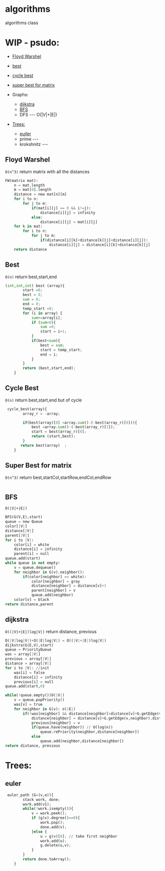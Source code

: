 # algorithms
algorithms class
# WIP - psudo:
* [Floyd Warshel](##Floyd-Warshel)
* [best](##Best)
* [cycle best](##Cycle-Best)
* [super best for matrix](##Super-Best-for-matrix)
* Graphs:
    * [dijkstra](##dijkstra)
    * [BFS](##BFS)
    * DFS ---  O(|V|+|E|)
    
* [Trees:](#Trees:) 
    * [euiler](##euler)
    * prime ---
    * krokshnitz --- 

## Floyd Warshel
`O(n^3)` return matrix with all the distances
```python
FW(matrix mat):
    n = mat.length
    m = mat[0].length
    distance = new mat[n][m] 
    for i to n:
        for j to m:
            if(mat[i][j] == 0 && i!=j):
                distance[i][j] = infinity
            else:
                distance[i][j] = mat[i][j]
    for k in mat:
        for i to n:
            for j to m:
                if(distance[i][k]+distance[k][j]<distance[i][j]):
                    distance[i][j] = distance[i][k]+distance[k][j]
    return distance
```

## Best
`O(n)` return best,start,end
```python
(int,int,int) best (array){
        start =0;
        best = 0;
        sum = 0;
        end = 0;
        temp_start =0;
        for (i in array) {
            sum+=array[i];
            if (sum<0){
                sum =0;
                start = i+1;
            }
            if(best<sum){
                best = sum;
                start = temp_start;
                end = i;
            }
        }
        return (best,start,end);
    }
```

## Cycle Best
`O(n)` return best,start,end but of cycle
```python
 cycle_best(array){
        array_r = -array;

        if(best(array)[0] <array.sum()-(-best(array_r)[0])){
            best =array.sum()-(-best(array_r)[1]);
            start = best(array_r)[0];
            return (start,best);
        }
       return best(array)  ;
    }
```

## Super Best for matrix
`O(n^3)` return best,startCol,startRow,endCol,endRow

```python

```
## BFS
`O(|V|+|E|)`
```python
BFS(G(V,E),start)
queue = new Queue
color[|V|]
distance[|V|]
parent[|V|]
for i to |V|:
    color[i] = white
    distance[i] = infinity
    parent[i] = null
queue.add(start)
while queue is not empty:
    v = queue.dequeue()
    for neighbor in G(v).neighbor():
        if(color[neighbor] == white):
            color[neighbor] = gray
            distance[neighbor] = distance[v]+1
            parent[neighbor] = v
            queue.add(neighbor)
    color[v] = black
return distance,parent
```
## dijkstra 
`O((|V|+|E|)log|V|)` return distance, previous
```python
O(|V|log|V|)+O(|E|log|V|) = O((|V|+|E|)log|V|)
dijkstra(G(E,V),start)
queue = PriorityQueue
was = array[|V|]
previous = array[|V|]
distance = array[|V|]
for i to |V|: //init
    was[i] = false
    distance[i] = infinity
    previous[i] = null
queue.add(start,0)

while(!queue.empty())O(|V|)
    v = queue.popPriority()
    was[v] = true
    for neighbor in G(v): o(|E|)
        if(!was[neighbor] && distance[neighbor]>distance[v]+G.getEdge(v,neighbor).distance())
            distance[neighbor] = distance[v]+G.getEdge(v,neighbor).distance()
            previous[neighbor] = v
            if(queue.have(neighbor)) // O(log(n))
                queue.rePriority(neighbor,distance[neighbor])
            else
                queue.add(neighbor,distance[neighbor])
return distance, previous
```
# Trees:
## euler

```python
 euler_path (G=(v,e)){ 
        stack work, done;
        work.add(v1);
        while(!work.isempty()){
            v = work.peek();
            if (g(v).degree()==0){
                work.pop();
                done.add(v);
            }else {
                u = g(v)[0]; // take first neighbor
                work.add(u);
                g.delete(u,v);
            }
        }
        return done.toArray();
    }
```
